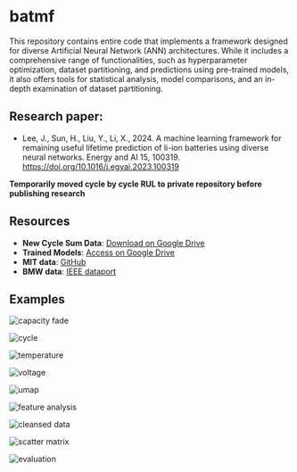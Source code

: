 # batmf
This repository contains entire code that implements a framework designed for diverse Artificial Neural Network (ANN) architectures. While it includes a comprehensive range of functionalities, such as hyperparameter optimization, dataset partitioning, and predictions using pre-trained models, it also offers tools for statistical analysis, model comparisons, and an in-depth examination of dataset partitioning.

## Research paper: 
- Lee, J., Sun, H., Liu, Y., Li, X., 2024. A machine learning framework for remaining useful lifetime prediction of li-ion batteries using diverse neural networks. Energy and AI 15, 100319. https://doi.org/10.1016/j.egyai.2023.100319

**Temporarily moved cycle by cycle RUL to private repository before publishing research**

## Resources

- **New Cycle Sum Data**: [Download on Google Drive](https://drive.google.com/file/d/1ljRUXZ9TXUVUos1OLGd2y4BFgAsHKGuk/view?usp=sharing)
- **Trained Models**: [Access on Google Drive](https://drive.google.com/drive/folders/1dw2_NGWkfXIJObCB2YlATVFuLgBD0tB8?usp=sharing)
- **MIT data**: [GitHub](https://github.com/rdbraatz/data-driven-prediction-of-battery-cycle-life-before-capacity-degradation.git)
- **BMW data**: [IEEE dataport](http://ieee-dataport.org/2874)

## Examples
![capacity fade](https://drive.google.com/uc?export=view&id=1cgT09rMmY_azy4EKnaFraloJvmhMYVy5)

![cycle](https://drive.google.com/uc?export=view&id=1X7pxcTc2OTxUme1o0lPm8pbcWkNMa8Ff)

![temperature](https://drive.google.com/uc?export=view&id=1s5_7_DzBb3r2PC2UNErBfc2edMTMPbrv)

![voltage](https://drive.google.com/uc?export=view&id=1zFxLiq8JCunuqkrorH8TZk6ujbGeQtII)

![umap](https://drive.google.com/uc?export=view&id=1PHQD0Yycn9n1H2WTXUX50GcPxpZA7eqS)

![feature analysis](https://drive.google.com/uc?export=view&id=1_Gwghi3-uCMKjLciry88j6Rbcb1FdNAx)

![cleansed data](https://drive.google.com/uc?export=view&id=16CluhEjaCDQx_UebpoLZnj481nZCaUsO)

![scatter matrix](https://drive.google.com/uc?export=view&id=1OQx1jk1sVsiN7LIKcjfa82Wex68g4aIz)

![evaluation](https://drive.google.com/uc?export=view&id=1CITTS_T02TAB_QaYYHxlnKSMuvhC9rMh)

